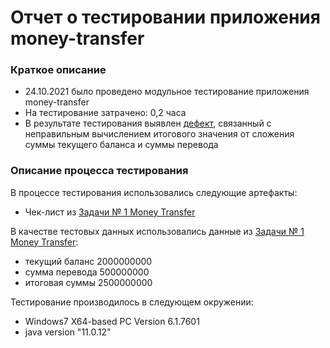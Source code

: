# Отчет о тестировании приложения money-transfer
### Краткое описание
* 24.10.2021 было проведено модульное тестирование приложения money-transfer
* На тестирование затрачено: 0,2 часа
* В результате тестирования выявлен [дефект](https://github.com/smetanova-ys/money-transfer-dz-1/issues/1), связанный с неправильным вычислением итогового значения от сложения суммы текущего баланса и суммы перевода
### Описание процесса тестирования
В процессе тестирования использовались следующие артефакты:
* Чек-лист из [Задачи № 1 Money Transfer](https://github.com/netology-code/javaqa-homeworks/blob/master/intro/MERGED.md)

В качестве тестовых данных использовались данные из [Задачи № 1 Money Transfer](https://github.com/netology-code/javaqa-homeworks/blob/master/intro/MERGED.md):
* текущий баланс 2000000000
* сумма перевода 500000000
* итоговая суммы 2500000000

Тестирование производилось в следующем окружении:
* Windows7 X64-based PC Version 6.1.7601
* java version "11.0.12"

